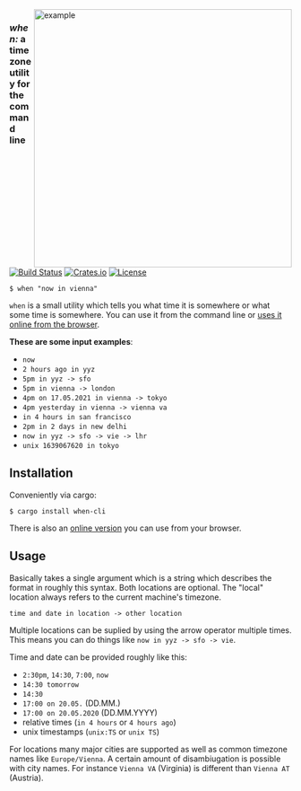 <img align="right" src="https://raw.githubusercontent.com/mitsuhiko/when/main/assets/hello.png" alt="example" width="460">

<div align="left">
  <h3><em>when:</em> a timezone utility for the command line</h3>
</div>

[![Build Status](https://github.com/mitsuhiko/when/workflows/Tests/badge.svg?branch=main)](https://github.com/mitsuhiko/when/actions?query=workflow%3ATests)
[![Crates.io](https://img.shields.io/crates/d/when-cli.svg)](https://crates.io/crates/when-cli)
[![License](https://img.shields.io/github/license/mitsuhiko/when)](https://github.com/mitsuhiko/when/blob/main/LICENSE)

```
$ when "now in vienna"
```

`when` is a small utility which tells you what time it is somewhere or what some time is somewhere.
You can use it from the command line or [uses it online from the browser](https://mitsuhiko.github.io/when/).

**These are some input examples**:

* `now`
* `2 hours ago in yyz`
* `5pm in yyz -> sfo`
* `5pm in vienna -> london`
* `4pm on 17.05.2021 in vienna -> tokyo`
* `4pm yesterday in vienna -> vienna va`
* `in 4 hours in san francisco`
* `2pm in 2 days in new delhi`
* `now in yyz -> sfo -> vie -> lhr`
* `unix 1639067620 in tokyo`

## Installation

Conveniently via cargo:

```
$ cargo install when-cli
```

There is also an [online version](https://mitsuhiko.github.io/when/) you can use
from your browser.

## Usage

Basically takes a single argument which is a string which describes the format
in roughly this syntax.  Both locations are optional.  The "local" location always
refers to the current machine's timezone.

```
time and date in location -> other location
```

Multiple locations can be suplied by using the arrow operator multiple times.  This
means you can do things like `now in yyz -> sfo -> vie`.

Time and date can be provided roughly like this:

* `2:30pm`, `14:30`, `7:00`, `now`
* `14:30 tomorrow`
* `14:30`
* `17:00 on 20.05.` (DD.MM.)
* `17:00 on 20.05.2020` (DD.MM.YYYY)
* relative times (`in 4 hours` or `4 hours ago`)
* unix timestamps (`unix:TS` or `unix TS`)

For locations many major cities are supported as well as common timezone names
like `Europe/Vienna`.  A certain amount of disambiugation is possible with city
names.  For instance `Vienna VA` (Virginia) is different than `Vienna AT`
(Austria).
